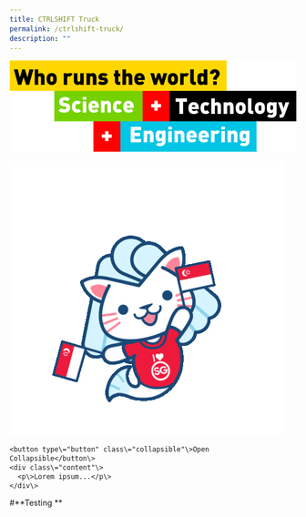 ```yaml
---
title: CTRLSHIFT Truck
permalink: /ctrlshift-truck/
description: ""
---
```

![](/images/who%20runs%20the%20world.png)

![](/images/giphy.gif)

```
<button type\="button" class\="collapsible"\>Open Collapsible</button\>  
<div class\="content"\>  
  <p\>Lorem ipsum...</p\>  
</div\>
```


#**Testing **